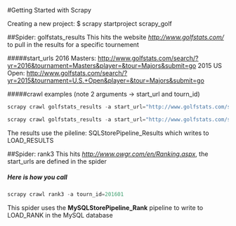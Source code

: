 #Getting Started with Scrapy

Creating a new project:
$ scrapy startproject scrapy_golf

##Spider: golfstats_results
This hits the website *http://www.golfstats.com/* to pull in the results for a specific tournement

#####start_urls
2016 Masters: http://www.golfstats.com/search/?yr=2016&tournament=Masters&player=&tour=Majors&submit=go
2015 US Open: http://www.golfstats.com/search/?yr=2015&tournament=U.S.+Open&player=&tour=Majors&submit=go

#####crawl examples (note 2 arguments -> start_url and tourn_id)
```python
scrapy crawl golfstats_results -a start_url="http://www.golfstats.com/search/?yr=2016&tournament=Masters&player=&tour=Majors&submit=go" -a tourn_id=201601
```

```python
scrapy crawl golfstats_results -a start_url="http://www.golfstats.com/search/?yr=2015&tournament=U.S.+Open&player=&tour=Majors&submit=go" -a tourn_id=201502
```

The results use the pileline: SQLStorePipeline_Results which writes to LOAD_RESULTS

##Spider: rank3
This hits *http://www.owgr.com/en/Ranking.aspx*, the start_urls are defined in the spider

##### Here is how you call
``` python
scrapy crawl rank3 -a tourn_id=201601
```

This spider uses the __MySQLStorePipeline_Rank__ pipeline to write to LOAD_RANK in the MySQL database


